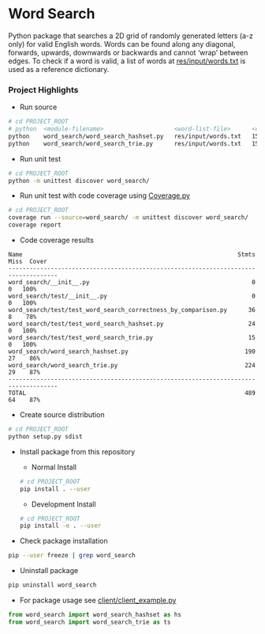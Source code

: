 # Word Search

Python package that searches a 2D grid of randomly generated letters (a-z only) for valid English words. Words can be found along any diagonal, forwards, upwards, downwards or backwards and cannot ‘wrap’ between edges. To check if a word is valid, a list of words at [res/input/words.txt](res/input/words.txt) is used as a reference dictionary.


### Project Highlights

- Run source
```bash
# cd PROJECT_ROOT
# python  <module-filename>                    <word-list-file>      <cols>   <rows>
python    word_search/word_search_hashset.py   res/input/words.txt   15       15
python    word_search/word_search_trie.py      res/input/words.txt   15       15
```

- Run unit test
```bash
# cd PROJECT_ROOT
python -m unittest discover word_search/
```

- Run unit test with code coverage using [Coverage.py](https://coverage.readthedocs.io/en/coverage-4.5.1/)
```bash
# cd PROJECT_ROOT
coverage run --source=word_search/ -m unittest discover word_search/
coverage report
```

- Code coverage results
```
Name                                                             Stmts   Miss  Cover
------------------------------------------------------------------------------------
word_search/__init__.py                                              0      0   100%
word_search/test/__init__.py                                         0      0   100%
word_search/test/test_word_search_correctness_by_comparison.py      36      8    78%
word_search/test/test_word_search_hashset.py                        24      0   100%
word_search/test/test_word_search_trie.py                           15      0   100%
word_search/word_search_hashset.py                                 190     27    86%
word_search/word_search_trie.py                                    224     29    87%
------------------------------------------------------------------------------------
TOTAL                                                              489     64    87%
```

- Create source distribution
```bash
# cd PROJECT_ROOT
python setup.py sdist
```

-  Install package from this repository
	- Normal Install
	```bash
	# cd PROJECT_ROOT
	pip install . --user
	```

	- Development Install
	```bash
	# cd PROJECT_ROOT
	pip install -e . --user
	```

- Check package installation
```bash
pip --user freeze | grep word_search
```

-  Uninstall package
```bash
pip uninstall word_search
```

- For package usage see [client/client_example.py](client/client_example.py)
```python
from word_search import word_search_hashset as hs
from word_search import word_search_trie as ts
```



